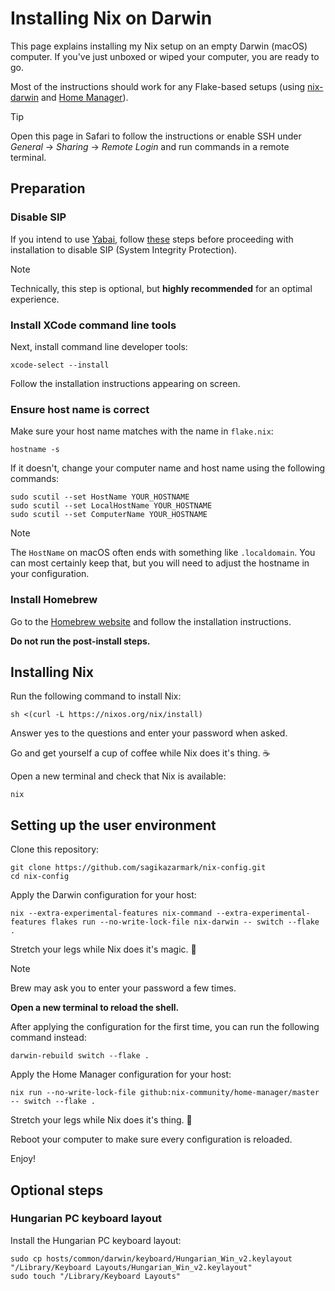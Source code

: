 # Installing Nix on Darwin

This page explains installing my Nix setup on an empty Darwin (macOS) computer.
If you've just unboxed or wiped your computer, you are ready to go.

Most of the instructions should work for any Flake-based setups (using [nix-darwin](https://github.com/LnL7/nix-darwin) and [Home Manager](https://github.com/nix-community/home-manager)).

> [!TIP]
> Open this page in Safari to follow the instructions or enable SSH under _General_ -> _Sharing_ -> _Remote Login_ and run commands in a remote terminal.

## Preparation

### Disable SIP

If you intend to use [Yabai](https://github.com/koekeishiya/yabai),
follow [these](https://github.com/koekeishiya/yabai/wiki/Disabling-System-Integrity-Protection)
steps before proceeding with installation to disable SIP (System Integrity Protection).

> [!NOTE]
> Technically, this step is optional, but **highly recommended** for an optimal experience.

### Install XCode command line tools

Next, install command line developer tools:

```shell
xcode-select --install
```

Follow the installation instructions appearing on screen.

### Ensure host name is correct

Make sure your host name matches with the name in `flake.nix`:

```shell
hostname -s
```

If it doesn't, change your computer name and host name using the following commands:

```shell
sudo scutil --set HostName YOUR_HOSTNAME
sudo scutil --set LocalHostName YOUR_HOSTNAME
sudo scutil --set ComputerName YOUR_HOSTNAME
```

> [!NOTE]
> The `HostName` on macOS often ends with something like `.localdomain`. You can most certainly keep that, but you will need to adjust the hostname in your configuration.

### Install Homebrew

Go to the [Homebrew website](https://brew.sh/) and follow the installation instructions.

**Do not run the post-install steps.**

## Installing Nix

Run the following command to install Nix:

```shell
sh <(curl -L https://nixos.org/nix/install)
```

Answer yes to the questions and enter your password when asked.

Go and get yourself a cup of coffee while Nix does it's thing. ☕

Open a new terminal and check that Nix is available:

```shell
nix
```

## Setting up the user environment

Clone this repository:

```shell
git clone https://github.com/sagikazarmark/nix-config.git
cd nix-config
```

Apply the Darwin configuration for your host:

```shell
nix --extra-experimental-features nix-command --extra-experimental-features flakes run --no-write-lock-file nix-darwin -- switch --flake .
```

Stretch your legs while Nix does it's magic. 🚶

> [!NOTE]
> Brew may ask you to enter your password a few times.

**Open a new terminal to reload the shell.**

After applying the configuration for the first time, you can run the following command instead:

```shell
darwin-rebuild switch --flake .
```

Apply the Home Manager configuration for your host:

```shell
nix run --no-write-lock-file github:nix-community/home-manager/master -- switch --flake .
```

Stretch your legs while Nix does it's thing. 🚶

Reboot your computer to make sure every configuration is reloaded.

Enjoy!

## Optional steps

### Hungarian PC keyboard layout

Install the Hungarian PC keyboard layout:

```shell
sudo cp hosts/common/darwin/keyboard/Hungarian_Win_v2.keylayout "/Library/Keyboard Layouts/Hungarian_Win_v2.keylayout"
sudo touch "/Library/Keyboard Layouts"
```
